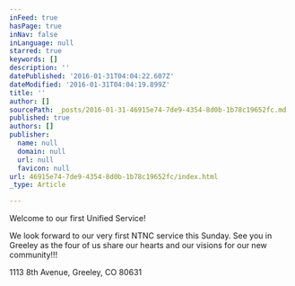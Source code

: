 ```yaml
---
inFeed: true
hasPage: true
inNav: false
inLanguage: null
starred: true
keywords: []
description: ''
datePublished: '2016-01-31T04:04:22.607Z'
dateModified: '2016-01-31T04:04:19.899Z'
title: ''
author: []
sourcePath: _posts/2016-01-31-46915e74-7de9-4354-8d0b-1b78c19652fc.md
published: true
authors: []
publisher:
  name: null
  domain: null
  url: null
  favicon: null
url: 46915e74-7de9-4354-8d0b-1b78c19652fc/index.html
_type: Article

---
```

Welcome to our first Unified Service!

We look forward to our very first NTNC service this Sunday. See you in Greeley as the four of us share our hearts and our visions for our new community!!!

1113 8th Avenue, Greeley, CO  80631
